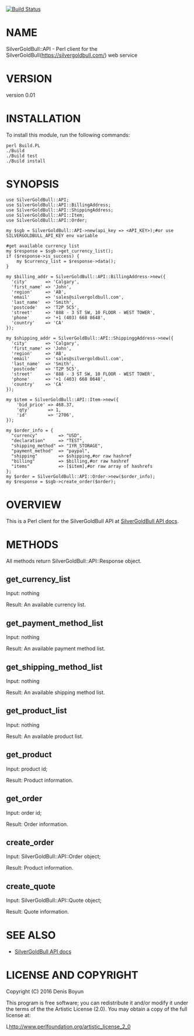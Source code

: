 [![Build Status](https://travis-ci.org/dboys/SilverGoldBull-API.png?branch=master)](https://travis-ci.org/dboys/SilverGoldBull-API)


# NAME

SilverGoldBull::API - Perl client for the SilverGoldBull(https://silvergoldbull.com/) web service

# VERSION

version 0.01

# INSTALLATION

To install this module, run the following commands:

	perl Build.PL
	./Build
	./Build test
	./Build install

# SYNOPSIS
    use SilverGoldBull::API;
    use SilverGoldBull::API::BillingAddress;
    use SilverGoldBull::API::ShippingAddress;
    use SilverGoldBull::API::Item;
    use SilverGoldBull::API::Order;

    my $sgb = SilverGoldBull::API->new(api_key => <API_KEY>);#or use SILVERGOLDBULL_API_KEY env variable
    
    #get available currency list
    my $response = $sgb->get_currency_list();
    if ($response->is_success) {
        my $currency_list = $response->data();
    }
    
    my $billing_addr = SilverGoldBull::API::BillingAddress->new({
      'city'       => 'Calgary',
      'first_name' => 'John',
      'region'     => 'AB',
      'email'      => 'sales@silvergoldbull.com',
      'last_name'  => 'Smith',
      'postcode'   => 'T2P 5C5',
      'street'     => '888 - 3 ST SW, 10 FLOOR - WEST TOWER',
      'phone'      => '+1 (403) 668 8648',
      'country'    => 'CA'
    });
    
    my $shipping_addr = SilverGoldBull::API::ShippinggAddress->new({
      'city'       => 'Calgary',
      'first_name' => 'John',
      'region'     => 'AB',
      'email'      => 'sales@silvergoldbull.com',
      'last_name'  => 'Smith',
      'postcode'   => 'T2P 5C5',
      'street'     => '888 - 3 ST SW, 10 FLOOR - WEST TOWER',
      'phone'      => '+1 (403) 668 8648',
      'country'    => 'CA'
    });
    
    my $item = SilverGoldBull::API::Item->new({
        'bid_price' => 468.37,
        'qty'       => 1,
        'id'        => '2706',
    });
    
    my $order_info = {
      "currency"        => "USD",
      "declaration"     => "TEST",
      "shipping_method" => "1YR_STORAGE",
      "payment_method"  => "paypal",
      "shipping"        => $shipping,#or raw hashref
      "billing"         => $billing,#or raw hashref
      "items"           => [$item],#or raw array of hashrefs
    };
    my $order = SilverGoldBull::API::Order->new($order_info);
    my $response = $sgb->create_order($order);

# OVERVIEW

This is a Perl client for the SilverGoldBull API at [SilverGoldBull API docs](https://silvergoldbull.com/api-docs).

# METHODS

All methods return SilverGoldBull::API::Response object.

## get\_currency\_list

Input: nothing

Result: An available currency list.

## get\_payment\_method\_list

Input: nothing

Result: An available payment method list.

## get\_shipping\_method\_list

Input: nothing

Result: An available shipping method list.

## get\_product\_list

Input: nothing

Result: An available product list.

## get\_product

Input: product id;

Result: Product information.

## get\_order

Input: order id;

Result: Order information.

## create\_order

Input: SilverGoldBull::API::Order object;

Result: Product information.

## create\_quote

Input: SilverGoldBull::API::Quote object;

Result: Quote information.




# SEE ALSO

- [SilverGoldBull API docs](https://silvergoldbull.com/api-docs)

# LICENSE AND COPYRIGHT

Copyright (C) 2016 Denis Boyun

This program is free software; you can redistribute it and/or modify it
under the terms of the the Artistic License (2.0). You may obtain a
copy of the full license at:

L<http://www.perlfoundation.org/artistic_license_2_0>
